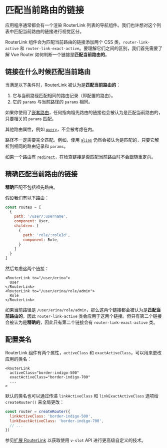 # 匹配当前路由的链接

应用程序通常都会有一个渲染 RouterLink 列表的导航组件。我们也许想对这个列表中匹配当前路由的链接进行视觉区分。

RouterLink 组件会为匹配当前路由的链接添加两个 CSS 类，`router-link-active` 和 `router-link-exact-active`。要理解它们之间的区别，我们首先需要了解 Vue Router 如何判断一个链接是**匹配当前路由的**。

## 链接在什么时候匹配当前路由

当满足以下条件时，RouterLink 被认为是**匹配当前路由的**：

1. 它与当前路径匹配相同的路由记录（即配置的路由）。
2. 它的 `params` 与当前路径的 `params` 相同。

如果你使用了[嵌套路由](./nested-routes)，任何指向祖先路由的链接也会被认为是匹配当前路由的，只要相关的 `params` 匹配。

其他路由属性，例如 [`query`](../../api/interfaces/RouteLocationNormalized#query)，不会被考虑在内。

路径不一定需要完全匹配。例如，使用 [`alias`](./redirect-and-alias#Alias) 仍然会被认为是匹配的，只要它解析到相同的路由记录和 `params`。

如果一个路由有 [`redirect`](./redirect-and-alias#Redirect)，在检查链接是否匹配当前路由时不会跟随重定向。

## 精确匹配当前路由的链接

**精确**匹配不包括祖先路由。

假设我们有以下路由：

```js
const routes = [
  {
    path: '/user/:username',
    component: User,
    children: [
      {
        path: 'role/:roleId',
        component: Role,
      }
    ]
  }
]
```

然后考虑这两个链接：

```vue-html
<RouterLink to="/user/erina">
  User
</RouterLink>
<RouterLink to="/user/erina/role/admin">
  Role
</RouterLink>
```

如果当前路径是 `/user/erina/role/admin`，那么这两个链接都会被认为是**匹配当前路由的**，因此 `router-link-active` 类会应用于这两个链接。但只有第二个链接会被认为是**精确的**，因此只有第二个链接会有 `router-link-exact-active` 类。

<RuleKitLink />

## 配置类名

RouterLink 组件有两个属性，`activeClass` 和 `exactActiveClass`，可以用来更改应用的类名：

```vue-html
<RouterLink
  activeClass="border-indigo-500"
  exactActiveClass="border-indigo-700"
  ...
>
```

默认的类名也可以通过传递 `linkActiveClass` 和 `linkExactActiveClass` 选项给 `createRouter()` 来全局更改：

```js
const router = createRouter({
  linkActiveClass: 'border-indigo-500',
  linkExactActiveClass: 'border-indigo-700',
  // ...
})
```

参见[扩展 RouterLink](../advanced/extending-router-link) 以获取使用 `v-slot` API 进行更高级自定义的技术。
